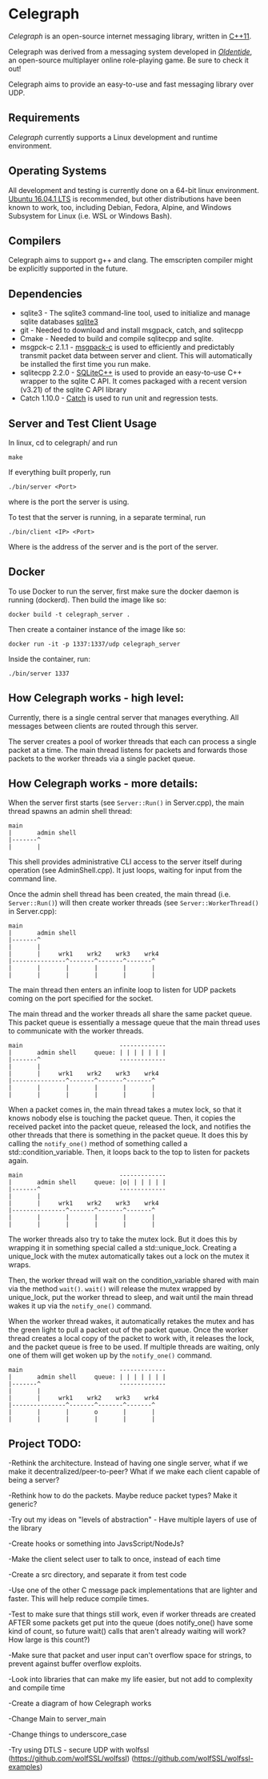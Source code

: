 Celegraph
==
*Celegraph* is an open-source internet messaging library, written in [C++11][1].

Celegraph was derived from a messaging system developed in [*Oldentide*][2], an open-source multiplayer online role-playing game. Be sure to check it out!

Celegraph aims to provide an easy-to-use and fast messaging library over UDP.


Requirements
------------
*Celegraph* currently supports a Linux development and runtime environment.

Operating Systems
------------
All development and testing is currently done on a 64-bit linux environment. [Ubuntu 16.04.1 LTS][3] is recommended, but other distributions have been known to work, too, including Debian, Fedora, Alpine, and Windows Subsystem for Linux (i.e. WSL or Windows Bash).

Compilers
------------
Celegraph aims to support g++ and clang. The emscripten compiler might be explicitly supported in the future.

Dependencies
------------
* sqlite3 - The sqlite3 command-line tool, used to initialize and manage sqlite databases [sqlite3][5]
* git - Needed to download and install msgpack, catch, and sqlitecpp
* Cmake - Needed to build and compile sqlitecpp and sqlite.
* msgpck-c 2.1.1 - [msgpack-c][6] is used to efficiently and predictably transmit packet data between server and client. This will automatically be installed the first time you run make.
* sqlitecpp 2.2.0 - [SQLiteC++][7] is used to provide an easy-to-use C++ wrapper to the sqlite C API. It comes packaged with a recent version (v3.21) of the sqlite C API library
* Catch 1.10.0 - [Catch][8] is used to run unit and regression tests.


Server and Test Client Usage
------------
In linux, cd to celegraph/ and run

    make

If everything built properly, run

    ./bin/server <Port>

where <Port> is the port the server is using.

To test that the server is running, in a separate terminal, run

    ./bin/client <IP> <Port>

Where <IP> is the address of the server and <Port> is the port of the server.


Docker
------------
To use Docker to run the server, first make sure the docker daemon is running (dockerd).
Then build the image like so:

    docker build -t celegraph_server .

Then create a container instance of the image like so:

    docker run -it -p 1337:1337/udp celegraph_server

Inside the container, run:

    ./bin/server 1337





How Celegraph works - high level:
------------
Currently, there is a single central server that manages everything. All messages between clients are routed through this server.

The server creates a pool of worker threads that each can process a single packet at a time. The main thread listens for packets and forwards those packets to the worker threads via a single packet queue.


How Celegraph works - more details:
------------
When the server first starts (see `Server::Run()` in Server.cpp), the main thread spawns an admin shell thread:
```
main
|       admin shell
|-------^
|       |
```
This shell provides administrative CLI access to the server itself during operation (see AdminShell.cpp). It just loops, waiting for input from the command line.

Once the admin shell thread has been created, the main thread (i.e. `Server::Run()`) will then create worker threads (see `Server::WorkerThread()` in Server.cpp):
```
main
|       admin shell
|-------^
|       |
|       |     wrk1    wrk2    wrk3    wrk4
|---------------^-------^-------^-------^
|       |       |       |       |       |
|       |       |       |       |       |
```
The main thread then enters an infinite loop to listen for UDP packets coming on the port specified for the socket.

The main thread and the worker threads all share the same packet queue. This packet queue is essentially a message queue that the main thread uses to communicate with the worker threads.
```
main                           -------------
|       admin shell     queue: | | | | | | |
|-------^                      -------------
|       |
|       |     wrk1    wrk2    wrk3    wrk4
|---------------^-------^-------^-------^
|       |       |       |       |       |
|       |       |       |       |       |
```
When a packet comes in, the main thread takes a mutex lock, so that it knows nobody else is touching the packet queue. Then, it copies the received packet into the packet queue, released the lock, and notifies the other threads that there is something in the packet queue. It does this by calling the `notify_one()` method of something called a std::condition_variable. Then, it loops back to the top to listen for packets again.
```
main                           -------------
|       admin shell     queue: |o| | | | | |
|-------^                      -------------
|       |
|       |     wrk1    wrk2    wrk3    wrk4
|---------------^-------^-------^-------^
|       |       |       |       |       |
|       |       |       |       |       |
```
The worker threads also try to take the mutex lock. But it does this by wrapping it in something special called a std::unique_lock. Creating a unique_lock with the mutex automatically takes out a lock on the mutex it wraps.

Then, the worker thread will wait on the condition_variable shared with main via the method `wait()`. `wait()` will release the mutex wrapped by unique_lock, put the worker thread to sleep, and wait until the main thread wakes it up via the `notify_one()` command.

When the worker thread wakes, it automatically retakes the mutex and has the green light to pull a packet out of the packet queue. Once the worker thread creates a local copy of the packet to work with, it releases the lock, and the packet queue is free to be used. If multiple threads are waiting, only one of them will get woken up by the `notify_one()` command.

```
main                           -------------
|       admin shell     queue: | | | | | | |
|-------^                      -------------
|       |
|       |     wrk1    wrk2    wrk3    wrk4
|---------------^-------^-------^-------^
|       |       |       o       |       |
|       |       |       |       |       |
```


Project TODO:
------------
-Rethink the architecture. Instead of having one single server, what if we make it decentralized/peer-to-peer? What if we make each client capable of being a server?

-Rethink how to do the packets. Maybe reduce packet types? Make it generic?

-Try out my ideas on "levels of abstraction" - Have multiple layers of use of the library

-Create hooks or something into JavsScript/NodeJs?

-Make the client select user to talk to once, instead of each time

-Create a src directory, and separate it from test code

-Use one of the other C message pack implementations that are lighter and faster. This will help reduce compile times.

-Test to make sure that things still work, even if worker threads are created AFTER some packets get put into the queue (does notify_one() have some kind of count, so future wait() calls that aren't already waiting will work? How large is this count?)

-Make sure that packet and user input can't overflow space for strings, to prevent against buffer overflow exploits.

-Look into libraries that can make my life easier, but not add to complexity and compile time

-Create a diagram of how Celegraph works

-Change Main to server_main

-Change things to underscore_case

-Try using DTLS - secure UDP with wolfssl (https://github.com/wolfSSL/wolfssl)
(https://github.com/wolfSSL/wolfssl-examples)



[1]: http://www.cppreference.com/ "C / C++ reference"
[2]: http://www.oldentide.com/ "Oldentide, a game where you can be anyone!"
[3]: http://www.ubuntu.com/ "Ubuntu · The world's most popular free OS"
[4]: https://gcc.gnu.org/ "Gnu C / C++ Compiler"
[5]: https://www.sqlite.org/ "SQLite 3"
[6]: https://github.com/msgpack/msgpack-c/ "msgpack-c"
[7]: https://github.com/SRombauts/SQLiteCpp "SQLiteC++"
[8]: https://github.com/philsquared/Catch "Catch"
